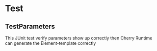 # Test

## TestParameters

This JUnit test verify parameters show up correctly then Cherry Runtime can generate the
Element-template correctly
